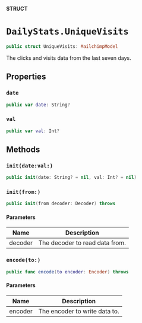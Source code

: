 **STRUCT**

# `DailyStats.UniqueVisits`

```swift
public struct UniqueVisits: MailchimpModel
```

The clicks and visits data from the last seven days.

## Properties
### `date`

```swift
public var date: String?
```

### `val`

```swift
public var val: Int?
```

## Methods
### `init(date:val:)`

```swift
public init(date: String? = nil, val: Int? = nil)
```

### `init(from:)`

```swift
public init(from decoder: Decoder) throws
```

#### Parameters

| Name | Description |
| ---- | ----------- |
| decoder | The decoder to read data from. |

### `encode(to:)`

```swift
public func encode(to encoder: Encoder) throws
```

#### Parameters

| Name | Description |
| ---- | ----------- |
| encoder | The encoder to write data to. |